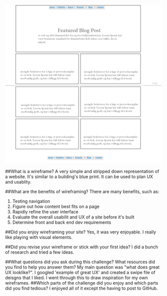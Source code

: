 ![blog wireframe](index-blog-wireframe.png "Blog Wireframe")


##What is a wireframe?
A very simple and stripped down representation of a website.  It's similar to a building's blue print.  It can be used to plan UX and usablity.

##What are the benefits of wireframing?
There are many benefits, such as:
  1. Testing navigation
  2. Figure out how content best fits on a page
  3. Rapidly refine the user interface
  4. Evaluate the overall usabilit and UX of a site before it's built
  5. Determine front and back end dev requirements

##Did you enjoy wireframing your site?
Yes, it was very enjoyable. I really like playing with visual elements.

##Did you revise your wireframe or stick with your first idea?
I did a bunch of research and tried a few ideas.

##What questions did you ask during this challenge? What resources did you find to help you answer them?
My main question was "what does great UX looklike?".  I googled 'example of great UX' and created a swipe file of deisgns that I liked.  I went through this to draw inspiration for my own wireframes.
##Which parts of the challenge did you enjoy and which parts did you find tedious?
I enjoyed all of it except the having to post to GitHub.
